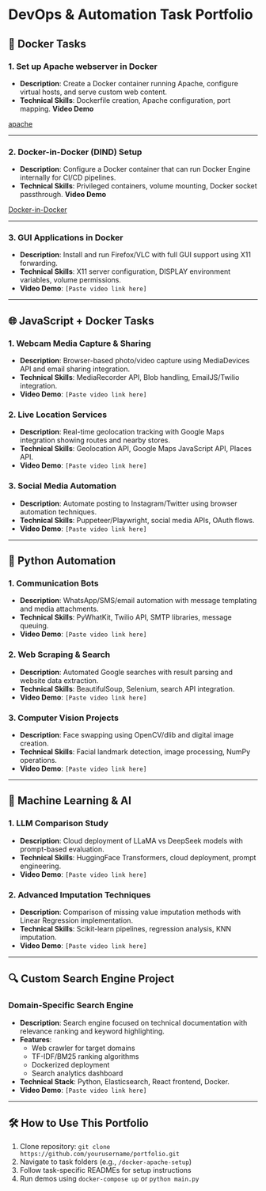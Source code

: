 # DevOps & Automation Task Portfolio

## 🐋 Docker Tasks

### 1. Set up Apache webserver in Docker
- **Description**: Create a Docker container running Apache, configure virtual hosts, and serve custom web content.
- **Technical Skills**: Dockerfile creation, Apache configuration, port mapping.
**Video Demo**

[apache](https://github.com/user-attachments/assets/606d8b55-5eb6-4eb6-b635-ee135951b580)

---


### 2. Docker-in-Docker (DIND) Setup
- **Description**: Configure a Docker container that can run Docker Engine internally for CI/CD pipelines.
- **Technical Skills**: Privileged containers, volume mounting, Docker socket passthrough.
**Video Demo**

[Docker-in-Docker](https://github.com/user-attachments/assets/3f11982b-b705-40bd-bb46-e1b70f258d50)

---

### 3. GUI Applications in Docker
- **Description**: Install and run Firefox/VLC with full GUI support using X11 forwarding.
- **Technical Skills**: X11 server configuration, DISPLAY environment variables, volume permissions.
- **Video Demo**: `[Paste video link here]`

---

## 🌐 JavaScript + Docker Tasks

### 1. Webcam Media Capture & Sharing
- **Description**: Browser-based photo/video capture using MediaDevices API and email sharing integration.
- **Technical Skills**: MediaRecorder API, Blob handling, EmailJS/Twilio integration.
- **Video Demo**: `[Paste video link here]`

### 2. Live Location Services
- **Description**: Real-time geolocation tracking with Google Maps integration showing routes and nearby stores.
- **Technical Skills**: Geolocation API, Google Maps JavaScript API, Places API.
- **Video Demo**: `[Paste video link here]`

### 3. Social Media Automation
- **Description**: Automate posting to Instagram/Twitter using browser automation techniques.
- **Technical Skills**: Puppeteer/Playwright, social media APIs, OAuth flows.
- **Video Demo**: `[Paste video link here]`

---

## 🐍 Python Automation

### 1. Communication Bots
- **Description**: WhatsApp/SMS/email automation with message templating and media attachments.
- **Technical Skills**: PyWhatKit, Twilio API, SMTP libraries, message queuing.
- **Video Demo**: `[Paste video link here]`

### 2. Web Scraping & Search
- **Description**: Automated Google searches with result parsing and website data extraction.
- **Technical Skills**: BeautifulSoup, Selenium, search API integration.
- **Video Demo**: `[Paste video link here]`

### 3. Computer Vision Projects
- **Description**: Face swapping using OpenCV/dlib and digital image creation.
- **Technical Skills**: Facial landmark detection, image processing, NumPy operations.
- **Video Demo**: `[Paste video link here]`

---

## 🤖 Machine Learning & AI

### 1. LLM Comparison Study
- **Description**: Cloud deployment of LLaMA vs DeepSeek models with prompt-based evaluation.
- **Technical Skills**: HuggingFace Transformers, cloud deployment, prompt engineering.
- **Video Demo**: `[Paste video link here]`

### 2. Advanced Imputation Techniques
- **Description**: Comparison of missing value imputation methods with Linear Regression implementation.
- **Technical Skills**: Scikit-learn pipelines, regression analysis, KNN imputation.
- **Video Demo**: `[Paste video link here]`

---

## 🔍 Custom Search Engine Project

### Domain-Specific Search Engine
- **Description**: Search engine focused on technical documentation with relevance ranking and keyword highlighting.
- **Features**:
  - Web crawler for target domains
  - TF-IDF/BM25 ranking algorithms
  - Dockerized deployment
  - Search analytics dashboard
- **Technical Stack**: Python, Elasticsearch, React frontend, Docker.
- **Video Demo**: `[Paste video link here]`

---

## 🛠️ How to Use This Portfolio
1. Clone repository: `git clone https://github.com/yourusername/portfolio.git`
2. Navigate to task folders (e.g., `/docker-apache-setup`)
3. Follow task-specific READMEs for setup instructions
4. Run demos using `docker-compose up` or `python main.py`
